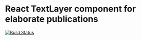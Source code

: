 # React TextLayer component for elaborate publications

[![Build Status](https://travis-ci.org/HuygensING/hire-textlayer.svg?branch=master)](https://travis-ci.org/HuygensING/hire-textlayer)

